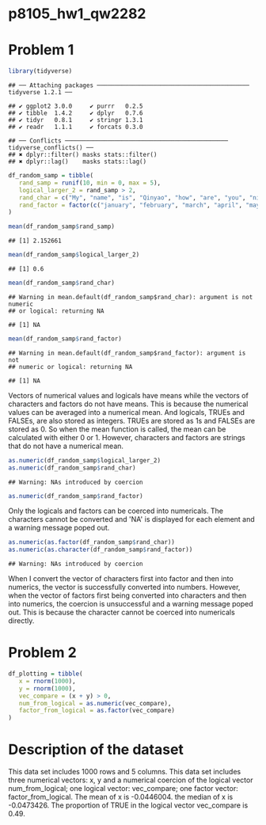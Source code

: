 p8105\_hw1\_qw2282
================

Problem 1
=========

``` r
library(tidyverse)
```

    ## ── Attaching packages ─────────────────────────────────────────── tidyverse 1.2.1 ──

    ## ✔ ggplot2 3.0.0     ✔ purrr   0.2.5
    ## ✔ tibble  1.4.2     ✔ dplyr   0.7.6
    ## ✔ tidyr   0.8.1     ✔ stringr 1.3.1
    ## ✔ readr   1.1.1     ✔ forcats 0.3.0

    ## ── Conflicts ────────────────────────────────────────────── tidyverse_conflicts() ──
    ## ✖ dplyr::filter() masks stats::filter()
    ## ✖ dplyr::lag()    masks stats::lag()

``` r
df_random_samp = tibble(
   rand_samp = runif(10, min = 0, max = 5),
   logical_larger_2 = rand_samp > 2,
   rand_char = c("My", "name", "is", "Qinyao", "how", "are", "you", "nice", "weather", "today"),
   rand_factor = factor(c("january", "february", "march", "april", "may", "june", "july", "august", "semptember", "october"))
)

mean(df_random_samp$rand_samp)
```

    ## [1] 2.152661

``` r
mean(df_random_samp$logical_larger_2)
```

    ## [1] 0.6

``` r
mean(df_random_samp$rand_char)
```

    ## Warning in mean.default(df_random_samp$rand_char): argument is not numeric
    ## or logical: returning NA

    ## [1] NA

``` r
mean(df_random_samp$rand_factor)
```

    ## Warning in mean.default(df_random_samp$rand_factor): argument is not
    ## numeric or logical: returning NA

    ## [1] NA

Vectors of numerical values and logicals have means while the vectors of characters and factors do not have means. This is because the numerical values can be averaged into a numerical mean. And logicals, TRUEs and FALSEs, are also stored as integers. TRUEs are stored as 1s and FALSEs are stored as 0. So when the mean function is called, the mean can be calculated with either 0 or 1. However, characters and factors are strings that do not have a numerical mean.

``` r
as.numeric(df_random_samp$logical_larger_2)
as.numeric(df_random_samp$rand_char)
```

    ## Warning: NAs introduced by coercion

``` r
as.numeric(df_random_samp$rand_factor)
```

Only the logicals and factors can be coerced into numericals. The characters cannot be converted and 'NA' is displayed for each element and a warning message poped out.

``` r
as.numeric(as.factor(df_random_samp$rand_char))
as.numeric(as.character(df_random_samp$rand_factor))
```

    ## Warning: NAs introduced by coercion

When I convert the vector of characters first into factor and then into numerics, the vector is successfully converted into numbers. However, when the vector of factors first being converted into characters and then into numerics, the coercion is unsuccessful and a warning message poped out. This is because the character cannot be coerced into numericals directly.

Problem 2
=========

``` r
df_plotting = tibble(
   x = rnorm(1000),
   y = rnorm(1000),
   vec_compare = (x + y) > 0,
   num_from_logical = as.numeric(vec_compare),
   factor_from_logical = as.factor(vec_compare)
)
```

Description of the dataset
==========================

This data set includes 1000 rows and 5 columns. This data set includes three numerical vectors: x, y and a numerical coercion of the logical vector num\_from\_logical; one logical vector: vec\_compare; one factor vector: factor\_from\_logical. The mean of x is -0.0446004. the median of x is -0.0473426. The proportion of TRUE in the logical vector vec\_compare is 0.49.
